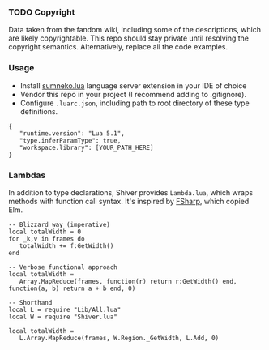 ### TODO Copyright
Data taken from the fandom wiki, including some of the descriptions, which are likely copyrightable. This repo should stay private until resolving the copyright semantics. Alternatively, replace all the code examples.

### Usage
- Install [sumneko.lua](https://luals.github.io/) language server extension in your IDE of choice
- Vendor this repo in your project (I recommend adding to .gitignore).
- Configure `.luarc.json`, including path to root directory of these type definitions.
```
{
   "runtime.version": "Lua 5.1",
   "type.inferParamType": true,
   "workspace.library": [YOUR_PATH_HERE]
}
```

### Lambdas
In addition to type declarations, Shiver provides `Lambda.lua`, which wraps methods with function call syntax. It's inspired by [FSharp](https://devblogs.microsoft.com/dotnet/announcing-fsharp-8/#f-language-changes), which copied Elm.
```
-- Blizzard way (imperative)
local totalWidth = 0
for _k,v in frames do
   totalWidth += f:GetWidth()
end

-- Verbose functional approach
local totalWidth =
   Array.MapReduce(frames, function(r) return r:GetWidth() end, function(a, b) return a + b end, 0)

-- Shorthand
local L = require "Lib/All.lua"
local W = require "Shiver.lua"

local totalWidth =
   L.Array.MapReduce(frames, W.Region._GetWidth, L.Add, 0)
```

